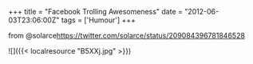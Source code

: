 +++
title = "Facebook Trolling Awesomeness"
date = "2012-06-03T23:06:00Z"
tags = ['Humour']
+++

from @solarce<https://twitter.com/solarce/status/209084396781846528>

![]({{< localresource "B5XXj.jpg" >}})

